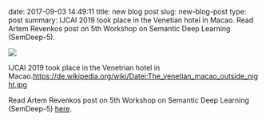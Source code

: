date: 2017-09-03 14:49:11
title: new blog post
slug: new-blog-post
type: post
summary: IJCAI 2019 took place in the Venetian hotel in Macao. Read Artem Revenkos post on 5th Workshop on Semantic Deep Learning (SemDeep-5).

![](../static/Venetian-1024x768.jpeg)

IJCAI 2019 took place in the Venetrian hotel in Macao.<https://de.wikipedia.org/wiki/Datei:The_venetian_macao_outside_night.jpg>

Read Artem Revenkos post on 5th Workshop on Semantic Deep Learning
(SemDeep-5) [here](https://link.medium.com/kvkKVOzgGZ).
